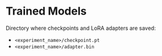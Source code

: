 # Trained Models

Directory where checkpoints and LoRA adapters are saved:
- `<experiment_name>/checkpoint.pt`  
- `<experiment_name>/adapter.bin`
